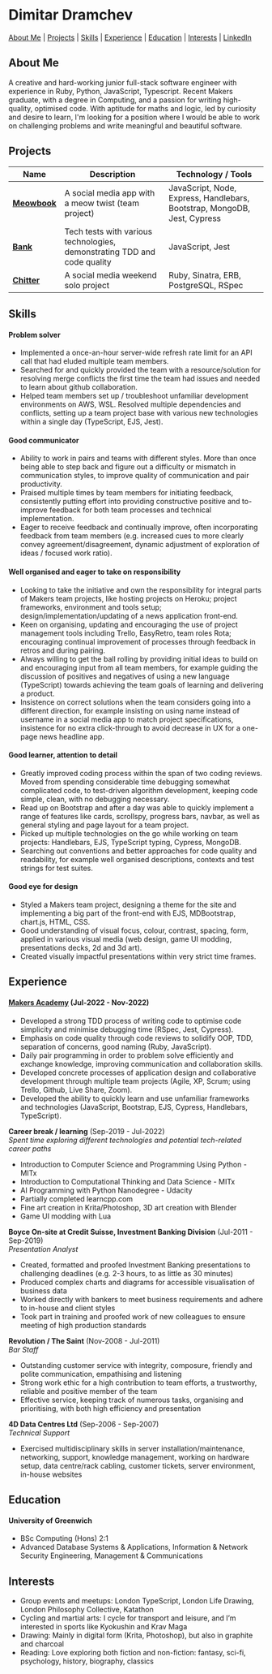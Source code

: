 # Dimitar Dramchev

[About Me](#about-me) | [Projects](#projects) | [Skills](#skills) | [Experience](#experience) | [Education](#education) | [Interests](#interests) | [LinkedIn](https://www.linkedin.com/in/d-dramchev/)

## About Me

A creative and hard-working junior full-stack software engineer with experience in Ruby, Python, JavaScript, Typescript. Recent Makers graduate, with a degree in Computing, and a passion for writing high-quality, optimised code. With aptitude for maths and logic, led by curiosity and desire to learn, I'm looking for a position where I would be able to work on challenging problems and write meaningful and beautiful software.

## Projects

| Name                                                                     | Description                                                              | Technology / Tools                                                       |
| ------------------------------------------------------------------------ | ------------------------------------------------------------------------ | ------------------------------------------------------------------------ |
| [**Meowbook**](https://github.com/ddrmv/d-meowbook)                      | A social media app with a meow twist (team project)                      | JavaScript, Node, Express, Handlebars, Bootstrap, MongoDB, Jest, Cypress |
| [**Bank**](https://github.com/ddrmv/tech-tests/tree/main/bank-tech-test) | Tech tests with various technologies, demonstrating TDD and code quality | JavaScript, Jest                                                         |
| [**Chitter**](https://github.com/ddrmv/makers-w4-chitter-challenge)      | A social media weekend solo project                                      | Ruby, Sinatra, ERB, PostgreSQL, RSpec                                    |

## Skills

#### Problem solver

- Implemented a once-an-hour server-wide refresh rate limit for an API call that had eluded multiple team members.
- Searched for and quickly provided the team with a resource/solution for resolving merge conflicts the first time the team had issues and needed to learn about github collaboration.
- Helped team members set up / troubleshoot unfamiliar development environments on AWS, WSL. Resolved multiple dependencies and conflicts, setting up a team project base with various new technologies within a single day (TypeScript, EJS, Jest).

#### Good communicator

- Ability to work in pairs and teams with different styles. More than once being able to step back and figure out a difficulty or mismatch in communication styles, to improve quality of communication and pair productivity.
- Praised multiple times by team members for initiating feedback, consistently putting effort into providing constructive positive and to-improve feedback for both team processes and technical implementation.
- Eager to receive feedback and continually improve, often incorporating feedback from team members (e.g. increased cues to more clearly convey agreement/disagreement, dynamic adjustment of exploration of ideas / focused work ratio).

#### Well organised and eager to take on responsibility

- Looking to take the initiative and own the responsibility for integral parts of Makers team projects, like hosting projects on Heroku; project frameworks, environment and tools setup; design/implementation/updating of a news application front-end.
- Keen on organising, updating and encouraging the use of project management tools including Trello, EasyRetro, team roles Rota; encouraging continual improvement of processes through feedback in retros and during pairing.
- Always willing to get the ball rolling by providing initial ideas to build on and encouraging input from all team members, for example guiding the discussion of positives and negatives of using a new language (TypeScript) towards achieving the team goals of learning and delivering a product.
- Insistence on correct solutions when the team considers going into a different direction, for example insisting on using name instead of username in a social media app to match project specifications, insistence for no extra click-through to avoid decrease in UX for a one-page news headline app.

#### Good learner, attention to detail

- Greatly improved coding process within the span of two coding reviews. Moved from spending considerable time debugging somewhat complicated code, to test-driven algorithm development, keeping code simple, clean, with no debugging necessary.
- Read up on Bootstrap and after a day was able to quickly implement a range of features like cards, scrollspy, progress bars, navbar, as well as general styling and page layout for a team project.
- Picked up multiple technologies on the go while working on team projects: Handlebars, EJS, TypeScript typing, Cypress, MongoDB.
- Searching out conventions and better approaches for code quality and readability, for example well organised descriptions, contexts and test strings for test suites.

#### Good eye for design

- Styled a Makers team project, designing a theme for the site and implementing a big part of the front-end with EJS, MDBootstrap, chart.js, HTML, CSS.
- Good understanding of visual focus, colour, contrast, spacing, form, applied in various visual media (web design, game UI modding, presentations decks, 2d and 3d art).
- Created visually impactful presentations within very strict time frames.

## Experience

#### [Makers Academy](https://makers.tech/) (Jul-2022 - Nov-2022)

- Developed a strong TDD process of writing code to optimise code simplicity and minimise debugging time (RSpec, Jest, Cypress).
- Emphasis on code quality through code reviews to solidify OOP, TDD, separation of concerns, good naming (Ruby, JavaScript).
- Daily pair programming in order to problem solve efficiently and exchange knowledge, improving communication and collaboration skills.
- Developed concrete processes of application design and collaborative development through multiple team projects (Agile, XP, Scrum; using Trello, Github, Live Share, Zoom).
- Developed the ability to quickly learn and use unfamiliar frameworks and technologies (JavaScript, Bootstrap, EJS, Cypress, Handlebars, TypeScript).

**Career break / learning** (Sep-2019 - Jul-2022)  
_Spent time exploring different technologies and potential tech-related career paths_

- Introduction to Computer Science and Programming Using Python - MITx
- Introduction to Computational Thinking and Data Science - MITx
- AI Programming with Python Nanodegree - Udacity
- Partially completed learncpp.com
- Fine art creation in Krita/Photoshop, 3D art creation with Blender
- Game UI modding with Lua

**Boyce On-site at Credit Suisse, Investment Banking Division** (Jul-2011 - Sep-2019)  
_Presentation Analyst_

- Created, formatted and proofed Investment Banking presentations to challenging deadlines (e.g. 2-3 hours, to as little as 30 minutes)
- Produced complex charts and diagrams for accessible visualisation of business data
- Worked directly with bankers to meet business requirements and adhere to in-house and client styles
- Took part in training and proofed work of new colleagues to ensure meeting of high production standards

**Revolution / The Saint** (Nov-2008 - Jul-2011)  
_Bar Staff_

- Outstanding customer service with integrity, composure, friendly and polite communication, empathising and listening
- Strong work ethic for a high contribution to team efforts, a trustworthy, reliable and positive member of the team
- Effective service, keeping track of numerous tasks, organising and prioritising, with both high efficiency and presentation

**4D Data Centres Ltd** (Sep-2006 - Sep-2007)  
_Technical Support_

- Exercised multidisciplinary skills in server installation/maintenance, networking, support, knowledge management, working on hardware setup, data centre/rack cabling, customer tickets, server environment, in-house websites

## Education

#### University of Greenwich

- BSc Computing (Hons) 2:1
- Advanced Database Systems & Applications, Information & Network Security Engineering, Management & Communications

## Interests

- Group events and meetups: London TypeScript, London Life Drawing, London Philosophy Collective, Katathon
- Cycling and martial arts: I cycle for transport and leisure, and I’m interested in sports like Kyokushin and Krav Maga
- Drawing: Mainly in digital form (Krita, Photoshop), but also in graphite and charcoal
- Reading: Love exploring both fiction and non-fiction: fantasy, sci-fi, psychology, history, biography, classics
